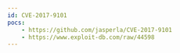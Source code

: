 ```yaml
---
id: CVE-2017-9101
pocs:
    - https://github.com/jasperla/CVE-2017-9101
    - https://www.exploit-db.com/raw/44598
---
```

